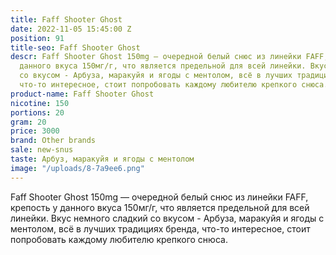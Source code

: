 ```yaml
---
title: Faff Shooter Ghost
date: 2022-11-05 15:45:00 Z
position: 91
title-seo: Faff Shooter Ghost
descr: Faff Shooter Ghost 150mg — очередной белый снюс из линейки FAFF, крепость у
  данного вкуса 150мг/г, что является предельной для всей линейки. Вкус немного сладкий
  со вкусом - Арбуза, маракуйя и ягоды с ментолом, всё в лучших традициях бренда,
  что-то интересное, стоит попробовать каждому любителю крепкого снюса.
product-name: Faff Shooter Ghost
nicotine: 150
portions: 20
gram: 20
price: 3000
brand: Other brands
sale: new-snus
taste: Арбуз, маракуйя и ягоды с ментолом
image: "/uploads/8-7a9ee6.png"
---
```


Faff Shooter Ghost 150mg — очередной белый снюс из линейки FAFF, крепость у данного вкуса 150мг/г, что является предельной для всей линейки. Вкус немного сладкий со вкусом - Арбуза, маракуйя и ягоды с ментолом, всё в лучших традициях бренда, что-то интересное, стоит попробовать каждому любителю крепкого снюса.